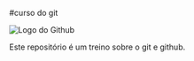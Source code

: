 #curso do git

![Logo do Github](http://assets.stickpng.com/app/pattern.png)

Este repositório é um treino sobre o git e github.


